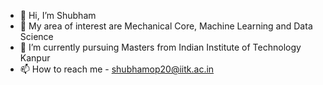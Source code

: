 - 👋 Hi, I’m Shubham 
- 👀 My area of interest are Mechanical Core, Machine Learning and Data Science
- 🌱 I’m currently pursuing Masters from Indian Institute of Technology Kanpur
- 📫 How to reach me - shubhamop20@iitk.ac.in

<!---
shubhamop20/shubhamop20 is a ✨ special ✨ repository because its `README.md` (this file) appears on your GitHub profile.
You can click the Preview link to take a look at your changes.
--->
